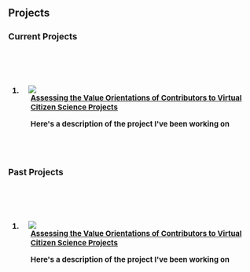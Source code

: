 <h2 id="publications" style="margin: 2px 0px -15px;"> Projects <temp style="font-size:15px;"> 
</br>
 
<h3>Current Projects</h3>   
  </br>
  </br>
  </br>
<div class="publications">
<ol class="bibliography">

<li>
<div class="pub-row">
  <div class="col-sm-3 abbr" style="position: relative;padding-right: 15px;padding-left: 15px;">
    <img src="https://raw.githubusercontent.com/cjacks04/cjacks04.github.io/main/assets/img/zooniverse.png">
  </div>
  <div class="col-sm-9" style="position: relative;padding-right: 15px;padding-left: 20px;">
          <div class="title"><a href="">Assessing the Value Orientations of Contributors to Virtual Citizen Science Projects</a></div>
      <p>Here's a description of the project I've been working on</p>
    </div>

  </div>
</li>

</ol>
</div>
  </br>
  </br>
  
<h3>Past Projects</h3>   
  </br>
  </br>
  </br>
<div class="publications">
<ol class="bibliography">

<li>
<div class="pub-row">
  <div class="col-sm-3 abbr" style="position: relative;padding-right: 15px;padding-left: 15px;">
    <img src="https://raw.githubusercontent.com/cjacks04/cjacks04.github.io/main/assets/img/zooniverse.png">
  </div>
  <div class="col-sm-9" style="position: relative;padding-right: 15px;padding-left: 20px;">
          <div class="title"><a href="">Assessing the Value Orientations of Contributors to Virtual Citizen Science Projects</a></div>
      <p>Here's a description of the project I've been working on</p>
    </div>

  </div>
</li>

</ol>
</div>
